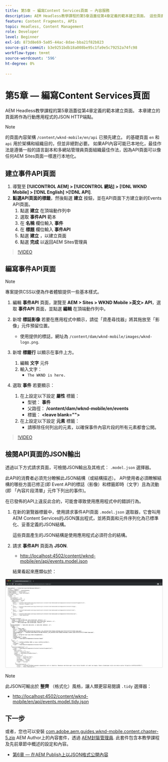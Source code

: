```yaml
---
title: 第5章 — 編寫Content Services頁面 — 內容服務
description: AEM Headless教學課程的第5章涵蓋從第4章定義的範本建立頁面。 這些頁面將當作JSON HTTP端點。
feature: Content Fragments, APIs
topic: Headless, Content Management
role: Developer
level: Beginner
exl-id: 873d8e69-5a05-44ac-8dae-bba21f82b823
source-git-commit: b3e9251bdb18a008be95c1fa9e5c79252a74fc98
workflow-type: tm+mt
source-wordcount: '596'
ht-degree: 0%

---
```


# 第5章 — 編寫Content Services頁面

AEM Headless教學課程的第5章涵蓋從第4章定義的範本建立頁面。 本章建立的頁面將作為行動應用程式的JSON HTTP端點。

>[!NOTE]
>
> 的頁面內容架構 `/content/wknd-mobile/en/api` 已預先建立。 的基礎頁面 `en` 和 `api` 用於架構和組織目的，但並非絕對必要。 如果API內容可能已本地化，最佳作法是遵循一般的語言副本和多網站管理員頁面組織最佳作法，因為API頁面可以像任何AEM Sites頁面一樣進行本地化。

## 建立事件API頁面

1. 導覽至 **[!UICONTROL AEM] > [!UICONTROL 網站] > [!DNL WKND Mobile] > [!DNL English] >[!DNL API]**.
1. **點選API頁面的標籤**，然後點選 **建立** 按鈕，並在API頁面下方建立新的Events API頁面。
   1. 點選 **建立** 在頂端動作列中
   1. 選取 **事件API** 範本
   1. 在 **名稱** 欄位輸入 **事件**
   1. 在 **標題** 欄位輸入 **事件API**
   1. 點選 **建立** ，以建立頁面
   1. 點選 **完成** 以返回AEM Sites管理員

>[!VIDEO](https://video.tv.adobe.com/v/28340?quality=12&learn=on)

## 編寫事件API頁面

>[!NOTE]
>
> 專案提供CSS以便為作者體驗提供一些基本樣式。

1. 編輯 **事件API** 頁面，瀏覽至 **AEM > Sites > WKND Mobile >英文> API**，選取 **事件API** 頁面，並點選 **編輯** 在頂端動作列中。
1. 新增 **標誌影像** 若要在應用程式中顯示，請從「資產尋找器」將其拖放至「影像」元件預留位置。
   * 使用提供的標誌，網址為 `/content/dam/wknd-mobile/images/wknd-logo.png`.

1. 新增 **標籤行** 以顯示在事件上方。
   1. 編輯 **文字** 元件
   1. 輸入文字：
      * `The WKND is here.`

1. 選取 **事件** 若要顯示：
   1. 在上設定以下設定 **屬性** 標籤：
      * 型號： **事件**
      * 父路徑： **/content/dam/wknd-mobile/en/events**
      * 標籤： **&lt;leave blank=&quot;&quot;>**
   1. 在上設定以下設定 **元素** 標籤：
      * 請移除任何列出的元素，以確保事件內容片段的所有元素都會公開。

>[!VIDEO](https://video.tv.adobe.com/v/28339?quality=12&learn=on)

## 檢閱API頁面的JSON輸出

透過以下方式請求頁面，可檢閱JSON輸出及其格式： `.model.json` 選擇器。

此API的消費者必須充分瞭解此JSON結構（或結構描述）。 API使用者必須瞭解結構的哪些方面已修正(即 Event API的標誌（影像）和標籤即時（文字）且為流動(即 「內容片段清單」元件下列出的事件)。

在已發佈的API上違反此合約，可能會導致使用應用程式中的錯誤行為。

1. 在新的瀏覽器標籤中，使用請求事件API頁面 `.model.json` 選取器，它會叫用AEM Content Services的JSON匯出程式，並將頁面和元件序列化為已標準化、妥善定義的JSON結構。

   這些頁面產生的JSON結構是使用應用程式必須符合的結構。

1. 請求 **事件API** 頁面為 **JSON**.

   * [http://localhost:4502/content/wknd-mobile/en/api/events.model.json](http://localhost:4502/content/wknd-mobile/en/api/events.model.tidy.json)

   結果看起來應類似於：

![AEM Content Services JSON輸出](assets/chapter-5/json-output.png)

>[!NOTE]
>
> 此JSON可輸出於 **整齊** （格式化）風格，讓人類更容易閱讀 `.tidy` 選擇器：
> * [http://localhost:4502/content/wknd-mobile/en/api/events.model.tidy.json](http://localhost:4502/content/wknd-mobile/en/api/events.model.tidy.json)


## 下一步

或者，您也可以安裝 [com.adobe.aem.guides.wknd-mobile.content.chapter-5.zip](https://github.com/adobe/aem-guides-wknd-mobile/releases/latest) AEM Author上的內容套件，透過 [AEM封裝管理員](http://localhost:4502/crx/packmgr/index.jsp). 此套件包含本教學課程及先前章節中概述的設定和內容。

* [第6章 — 在AEM Publish上以JSON格式公開內容](./chapter-6.md)

